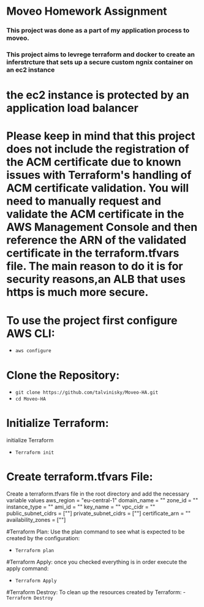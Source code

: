 # Moveo Homework Assignment 

### This project was done as a part of my application process to moveo.
### This project aims to levrege terraform and docker to create an inferstrcture that sets up a secure custom ngnix container on an ec2 instance 

# the ec2 instance is protected by an application load balancer
# Please keep in mind that this project does not include the registration of the ACM certificate due to known issues with Terraform's handling of ACM certificate validation. You will need to manually request and validate the ACM certificate in the AWS Management Console and then reference the ARN of the validated certificate in the terraform.tfvars file. The main reason to do it is for security reasons,an ALB that uses https is much more secure. 

# To use the project first configure AWS CLI:
- ```aws configure```

# Clone the Repository:
- ```git clone https://github.com/talvinisky/Moveo-HA.git```
- ```cd Moveo-HA```

# Initialize Terraform:
initialize Terraform 
- ```Terraform init```

# Create terraform.tfvars File:
Create a terraform.tfvars file in the root directory and add the necessary variable values
aws_region = "eu-central-1"
domain_name = ""
zone_id = ""
instance_type = ""
ami_id = ""
key_name = ""
vpc_cidr = ""
public_subnet_cidrs = [""]
private_subnet_cidrs = [""]
certificate_arn = ""  
availability_zones = [""]

#Terraform Plan:
Use the plan command to see what is expected to be created by the configuration:
- ```Terraform plan```

#Terraform Apply:
once you checked everything is in order execute the apply command:
- ```Terraform Apply```

#Terraform Destroy:
To clean up the resources created by Terraform:
-```Terraform Destroy```






    
  
